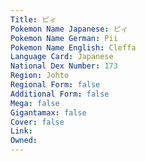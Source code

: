 ```yaml
---
﻿Title: ピィ
Pokemon Name Japanese: ピィ
Pokemon Name German: Pii
Pokemon Name English: Cleffa
Language Card: Japanese
National Dex Number: 173
Region: Johto
Regional Form: false
Additional Form: false
Mega: false
Gigantamax: false
Cover: false
Link: 
Owned: 
---
```

